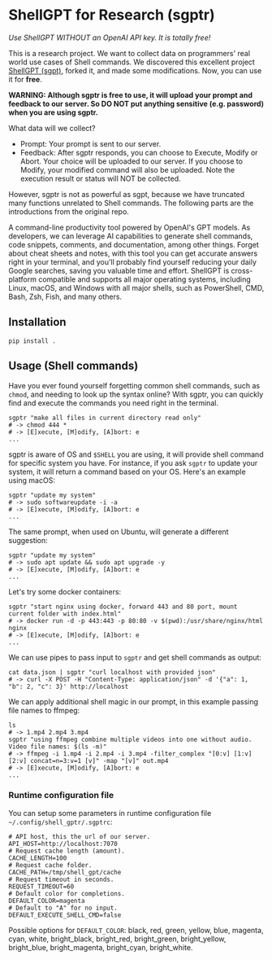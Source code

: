 # ShellGPT for Research (sgptr)

*Use ShellGPT WITHOUT an OpenAI API key. It is totally free!*

This is a research project. We want to collect data on programmers' real world use cases of Shell commands. We discovered this excellent project [ShellGPT (sgpt)](https://github.com/TheR1D/shell_gpt), forked it, and made some modifications. Now, you can use it for **free**.

**WARNING: Although sgptr is free to use, it will upload your prompt and feedback to our server. So DO NOT put anything sensitive (e.g. password) when you are using sgptr.**

What data will we collect?
- Prompt: Your prompt is sent to our server.
- Feedback: After sgptr responds, you can choose to Execute, Modify or Abort. Your choice will be uploaded to our server. If you choose to Modify, your modified command will also be uploaded. Note the execution result or status will NOT be collected.

However, sgptr is not as powerful as sgpt, because we have truncated many functions unrelated to Shell commands. The following parts are the introductions from the original repo.

A command-line productivity tool powered by OpenAI's GPT models. As developers, we can leverage AI capabilities to generate shell commands, code snippets, comments, and documentation, among other things. Forget about cheat sheets and notes, with this tool you can get accurate answers right in your terminal, and you'll probably find yourself reducing your daily Google searches, saving you valuable time and effort. ShellGPT is cross-platform compatible and supports all major operating systems, including Linux, macOS, and Windows with all major shells, such as PowerShell, CMD, Bash, Zsh, Fish, and many others.

## Installation
```shell
pip install .
```

## Usage (Shell commands)
Have you ever found yourself forgetting common shell commands, such as `chmod`, and needing to look up the syntax online? With sgptr, you can quickly find and execute the commands you need right in the terminal.
```shell
sgptr "make all files in current directory read only"
# -> chmod 444 *
# -> [E]xecute, [M]odify, [A]bort: e
...
```
sgptr is aware of OS and `$SHELL` you are using, it will provide shell command for specific system you have. For instance, if you ask `sgptr` to update your system, it will return a command based on your OS. Here's an example using macOS:
```shell
sgptr "update my system"
# -> sudo softwareupdate -i -a
# -> [E]xecute, [M]odify, [A]bort: e
...
```
The same prompt, when used on Ubuntu, will generate a different suggestion:
```shell
sgptr "update my system"
# -> sudo apt update && sudo apt upgrade -y
# -> [E]xecute, [M]odify, [A]bort: e
...
```
Let's try some docker containers:
```shell
sgptr "start nginx using docker, forward 443 and 80 port, mount current folder with index.html"
# -> docker run -d -p 443:443 -p 80:80 -v $(pwd):/usr/share/nginx/html nginx
# -> [E]xecute, [M]odify, [A]bort: e
...
```
We can use pipes to pass input to `sgptr` and get shell commands as output:
```shell
cat data.json | sgptr "curl localhost with provided json"
# -> curl -X POST -H "Content-Type: application/json" -d '{"a": 1, "b": 2, "c": 3}' http://localhost
```
We can apply additional shell magic in our prompt, in this example passing file names to ffmpeg:
```shell
ls
# -> 1.mp4 2.mp4 3.mp4
sgptr "using ffmpeg combine multiple videos into one without audio. Video file names: $(ls -m)"
# -> ffmpeg -i 1.mp4 -i 2.mp4 -i 3.mp4 -filter_complex "[0:v] [1:v] [2:v] concat=n=3:v=1 [v]" -map "[v]" out.mp4
# -> [E]xecute, [M]odify, [A]bort: e
...
```

### Runtime configuration file
You can setup some parameters in runtime configuration file `~/.config/shell_gptr/.sgptrc`:
```text
# API host, this the url of our server.
API_HOST=http://localhost:7070
# Request cache length (amount).
CACHE_LENGTH=100
# Request cache folder.
CACHE_PATH=/tmp/shell_gpt/cache
# Request timeout in seconds.
REQUEST_TIMEOUT=60
# Default color for completions.
DEFAULT_COLOR=magenta
# Default to "A" for no input.
DEFAULT_EXECUTE_SHELL_CMD=false
```
Possible options for `DEFAULT_COLOR`: black, red, green, yellow, blue, magenta, cyan, white, bright_black, bright_red, bright_green, bright_yellow, bright_blue, bright_magenta, bright_cyan, bright_white.
